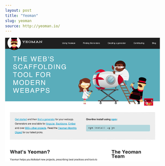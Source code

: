 ```yaml
---
layout: post
title: "Yeoman"
slug: yeoman
source: http://yeoman.io/
---
```


<img src="/screenshots/yeoman.png">
